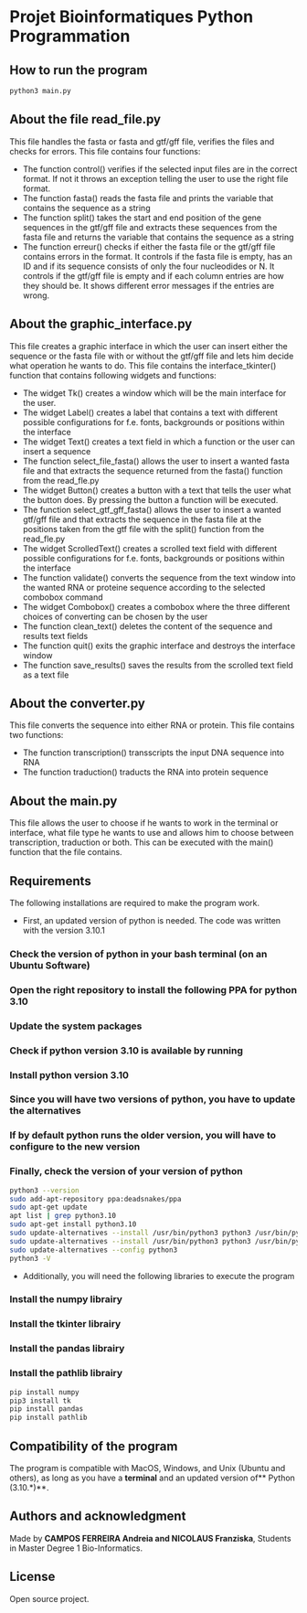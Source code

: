# Projet Bioinformatiques Python Programmation

## How to run the program
```bash
python3 main.py
```

## About the file read_file.py

This file handles the fasta or fasta and gtf/gff file, verifies the files and checks for errors.
This file contains four functions:
- The function control() verifies if the selected input files are in the correct format. If not it throws an exception telling the user to use the right file format.
- The function fasta() reads the fasta file and prints the variable that contains the sequence as a string
- The function split() takes the start and end position of the gene sequences in the gtf/gff file and extracts these sequences from the fasta file and returns the variable that contains the sequence as a string
- The function erreur() checks if either the fasta file or the gtf/gff file contains errors in the format. It controls if the fasta file is empty, has an ID and if its sequence consists of only the four nucleodides or N. It controls if the gtf/gff file is empty and if each column entries are how they should be. It shows different error messages if the entries are wrong.

## About the graphic_interface.py

This file creates a graphic interface in which the user can insert either the sequence or the fasta file with or without the gtf/gff file and lets him decide what operation he wants to do.
This file contains the interface_tkinter() function that contains following widgets and functions:
- The widget Tk() creates a window which will be the main interface for the user. 
- The widget Label() creates a label that contains a text with different possible configurations for f.e. fonts, backgrounds or positions within the interface
- The widget Text() creates a text field in which a function or the user can insert a sequence 
- The function select_file_fasta() allows the user to insert a wanted fasta file and that extracts the sequence returned from the fasta() function from the read_fle.py
- The widget Button() creates a button with a text that tells the user what the button does. By pressing the button a function will be executed.   
- The function select_gtf_gff_fasta() allows the user to insert a wanted gtf/gff file and that extracts the sequence in the fasta file at the positions taken from the gtf file with the split() function from the read_fle.py
- The widget ScrolledText() creates a scrolled text field with different possible configurations for f.e. fonts, backgrounds or positions within the interface
- The function validate() converts the sequence from the text window into the wanted RNA or proteine sequence according to the selected combobox command
- The widget Combobox() creates a combobox where the three different choices of converting can be chosen by the user
- The function clean_text() deletes the content of the sequence and results text fields
- The function quit() exits the graphic interface and destroys the interface window
- The function save_results() saves the results from the scrolled text field as a text file


## About the converter.py

This file converts the sequence into either RNA or protein.
This file contains two functions:
- The function transcription() transscripts the input DNA sequence into RNA
- The function traduction() traducts the RNA into protein sequence


## About the main.py

This file allows the user to choose if he wants to work in the terminal or interface, what file type he wants to use and allows him to choose between transcription, traduction or both.
This can be executed with the main() function that the file contains.

## Requirements
The following installations are required to make the program work.
- First, an updated version of python is needed. The code was written with the version 3.10.1

### Check the version of python in your bash terminal (on an Ubuntu Software)
### Open the right repository to install the following PPA for python 3.10
### Update the system packages
### Check if python version 3.10 is available by running 
### Install python version 3.10
### Since you will have two versions of python, you have to update the alternatives
### If by default python runs the older version, you will have to configure to the new version
### Finally, check the version of your version of python

```bash
python3 --version
sudo add-apt-repository ppa:deadsnakes/ppa
sudo apt-get update
apt list | grep python3.10
sudo apt-get install python3.10
sudo update-alternatives --install /usr/bin/python3 python3 /usr/bin/python3.- 1
sudo update-alternatives --install /usr/bin/python3 python3 /usr/bin/python3.9 2
sudo update-alternatives --config python3
python3 -V
```

- Additionally, you will need the following libraries to execute the program

### Install the numpy librairy
### Install the tkinter librairy
### Install the pandas librairy
### Install the pathlib librairy

```bash
pip install numpy
pip3 install tk
pip install pandas
pip install pathlib
```

## Compatibility of the program
The program is compatible with MacOS, Windows, and Unix (Ubuntu and others), as long as you have a **terminal** and an updated version of** Python (3.10.*)**.


## Authors and acknowledgment
Made by **CAMPOS FERREIRA Andreia and NICOLAUS Franziska**, Students in Master Degree 1 Bio-Informatics.


## License
Open source project.